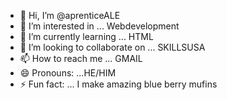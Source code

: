 - 👋 Hi, I’m @aprenticeALE
- 👀 I’m interested in ... Webdevelopment
- 🌱 I’m currently learning ... HTML
- 💞️ I’m looking to collaborate on ... SKILLSUSA
- 📫 How to reach me ... GMAIL
- 😄 Pronouns: ...HE/HIM
- ⚡ Fun fact: ... I make amazing blue berry mufins

<!---
aprenticeALE/aprenticeALE is a ✨ special ✨ repository because its `README.md` (this file) appears on your GitHub profile.
You can click the Preview link to take a look at your changes.
--->
